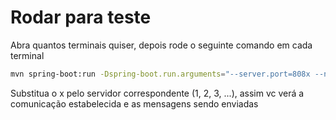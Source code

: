 # Rodar para teste

Abra quantos terminais quiser, depois rode o seguinte comando em cada terminal

```bash
mvn spring-boot:run -Dspring-boot.run.arguments="--server.port=808x --node.base-url=http://localhost:808x --node.peer=server0x"
```

Substitua o x pelo servidor correspondente (1, 2, 3, ...), assim vc verá a comunicação estabelecida e as mensagens sendo enviadas